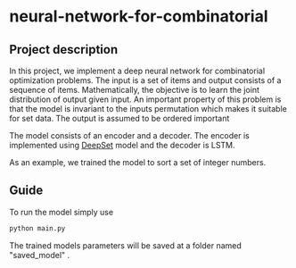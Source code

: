 # neural-network-for-combinatorial

## Project description
In this project, we implement a deep neural network for combinatorial optimization problems.
The input is a set of items  and output consists of a sequence of items. Mathematically, the objective 
is to learn the joint distribution of output given input. An important property of  this problem is that the model 
is invariant to the inputs permutation which makes it suitable for set data. The output is assumed to be ordered important

The model consists of an encoder and a decoder. The encoder is implemented using [DeepSet]  model and 
the decoder is LSTM.

As an example, we trained the model to sort a set of integer numbers.

## Guide
To run the model simply use
```sh
python main.py 
```

The trained models parameters will be saved at a folder named "saved_model"
.




[DeepSet]: <https://proceedings.neurips.cc/paper/2017/hash/f22e4747da1aa27e363d86d40ff442fe-Abstract.html>
